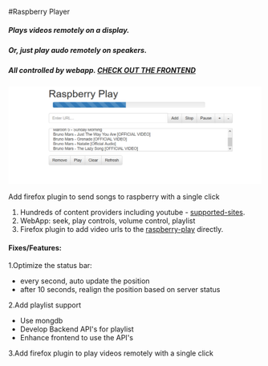 #Raspberry Player 

##### Plays videos remotely on a display.
##### Or, just play audo remotely on speakers.
##### All controlled by webapp. [CHECK OUT THE FRONTEND](http://innosam.github.io/raspberry-play/templates/rasp.html)

![alt tag](https://raw.githubusercontent.com/innosam/raspberry-play/master/media/rasp-frontend.PNG)


Add firefox plugin to send songs to raspberry with a single click

1. Hundreds of content providers including youtube - [supported-sites](https://rg3.github.io/youtube-dl/supportedsites.html).
2. WebApp: seek, play controls, volume control, playlist
3. Firefox plugin to add video urls to the [raspberry-play](https://github.com/innosam/rasp-play-addon) directly. 


#### Fixes/Features:
1.Optimize the status bar:
- every second, auto update the position
- after 10 seconds, realign the position based on server status

2.Add playlist support
- Use mongdb
- Develop Backend API's for playlist
- Enhance frontend to use the API's

3.Add firefox plugin to play videos remotely with a single click
